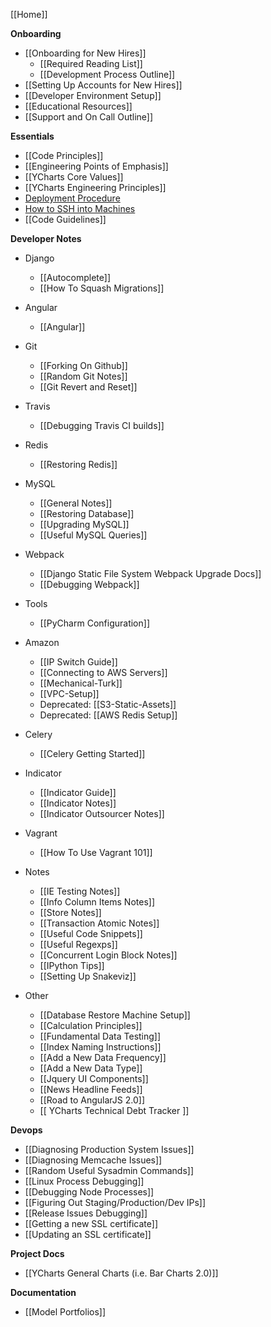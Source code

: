 [[Home]]

**Onboarding**
* [[Onboarding for New Hires]]
  * [[Required Reading List]]
  * [[Development Process Outline]]
* [[Setting Up Accounts for New Hires]]
* [[Developer Environment Setup]]
* [[Educational Resources]]
* [[Support and On Call Outline]]

**Essentials**
* [[Code Principles]]
* [[Engineering Points of Emphasis]]
* [[YCharts Core Values]]
* [[YCharts Engineering Principles]]
* [Deployment Procedure](https://github.com/ycharts/ycharts_systems/wiki/Deploy-and-Hotfix-%5BYCharts%5D)
* [How to SSH into Machines](https://github.com/ycharts/ycharts_systems/wiki/SSH-%5BYCharts%5D)
* [[Code Guidelines]]

**Developer Notes**
* Django
  * [[Autocomplete]]
  * [[How To Squash Migrations]]
* Angular
  * [[Angular]]
* Git
  * [[Forking On Github]]
  * [[Random Git Notes]]
  * [[Git Revert and Reset]]
* Travis
  * [[Debugging Travis CI builds]]
* Redis
  * [[Restoring Redis]]
* MySQL
  * [[General Notes]]
  * [[Restoring Database]]
  * [[Upgrading MySQL]]
  * [[Useful MySQL Queries]]
* Webpack
  * [[Django Static File System Webpack Upgrade Docs]]
  * [[Debugging Webpack]]
* Tools
  * [[PyCharm Configuration]]
* Amazon
  * [[IP Switch Guide]]
  * [[Connecting to AWS Servers]]
  * [[Mechanical-Turk]]
  * [[VPC-Setup]]
  * Deprecated: [[S3-Static-Assets]]
  * Deprecated: [[AWS Redis Setup]]
* Celery
  * [[Celery Getting Started]]
* Indicator
  * [[Indicator Guide]]
  * [[Indicator Notes]]
  * [[Indicator Outsourcer Notes]]
* Vagrant
  * [[How To Use Vagrant 101]]
* Notes
  * [[IE Testing Notes]]
  * [[Info Column Items Notes]]
  * [[Store Notes]]
  * [[Transaction Atomic Notes]]
  * [[Useful Code Snippets]]
  * [[Useful Regexps]]
  * [[Concurrent Login Block Notes]]
  * [[IPython Tips]]
  * [[Setting Up Snakeviz]]

 
* Other
  * [[Database Restore Machine Setup]]
  * [[Calculation Principles]]
  * [[Fundamental Data Testing]]
  * [[Index Naming Instructions]]
  * [[Add a New Data Frequency]]
  * [[Add a New Data Type]]
  * [[Jquery UI Components]]
  * [[News Headline Feeds]]
  * [[Road to AngularJS 2.0]]
  * [[ YCharts Technical Debt Tracker ]]

**Devops**
* [[Diagnosing Production System Issues]]
* [[Diagnosing Memcache Issues]]
* [[Random Useful Sysadmin Commands]]
* [[Linux Process Debugging]]
* [[Debugging Node Processes]]
* [[Figuring Out Staging/Production/Dev IPs]]
* [[Release Issues Debugging]]
* [[Getting a new SSL certificate]]
* [[Updating an SSL certificate]]

**Project Docs**
* [[YCharts General Charts (i.e. Bar Charts 2.0)]]

**Documentation**
* [[Model Portfolios]]